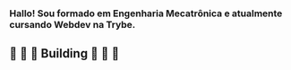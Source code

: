 ### Hallo! Sou formado em Engenharia Mecatrônica e atualmente cursando Webdev na Trybe.
## :construction: :construction: :construction: Building :construction: :construction: :construction:
